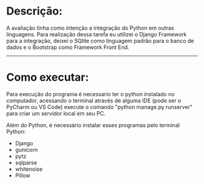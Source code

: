 # Descrição:
A avaliação tinha como intenção a integração do Python em outras linguagens.
Para realização dessa tarefa eu utilizei o Django Framework para a integração, deixei o SQlite como linguagem padrão para o banco de dados e o Bootstrap como Framework Front End.

---
# Como executar:
Para execução do programa é necessario ter o python instalado no computador, acessando o terminal através de alguma IDE (pode ser o PyCharm ou VS Code) execute o comando "python manage.py runserver"
para criar um servidor local em seu PC.

Além do Python, é necessário instalar esses programas pelo terminal Python:

- Django
- gunicorn
- pytz
- sqlparse
- whitenoise
- Pillow

